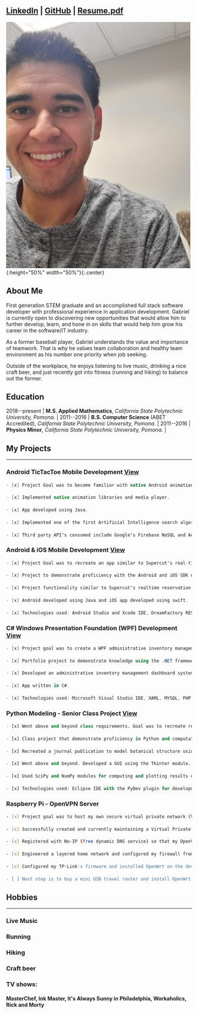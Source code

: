## [LinkedIn](https://www.linkedin.com/in/gabrielnm) | [GitHub](https://www.github.com/gmar1274) | [Resume.pdf](/docs/Resume_GabrielMartinez.pdf)

 ![Image of Gabriel](/images/gabriel.jpg?style=centerme){:height="50%" width="50%"}{:.center} 

## About Me 
First generation STEM graduate and an accomplished full stack software developer with professional experience in application development. Gabriel is currently open to discovering new opportunities that would allow him to further develop, learn, and hone in on skills that would help him grow his career in the software/IT industry. 

As a former baseball player, Gabriel understands the value and importance of teamwork. That is why he values team collaboration and healthy team environment as his number one priority when job seeking.

Outside of the workplace, he enjoys listening to live music, drinking a nice craft beer, and just recently got into fitness (running and hiking) to balance out the former. 

## Education

2018--present | **M.S. Applied Mathematics**, *California State Polytechnic University, Pomona.* |
2011--2016 | **B.S. Computer Science** (ABET Accredited), *California State Polytechnic University, Pomona.* |
2011--2016 | **Physics Minor**, *California State Polytechnic University, Pomona.* |


## My Projects
---

### Android TicTacToe Mobile Development [View](https://github.com/gmar1274/Mobile_AI_TicTacToe/wiki)
```java
- [x] Project Goal was to become familiar with native Android animation libraries and to demonstrate proficiency in Android native mobile development.

- [x] Implemented native animation libraries and media player.

- [x] App developed using Java.

- [x] Implemented one of the first Artificial Intelligence search algorithms called MinMax with alpha-beta pruning to reduce the runtime search efficiency.

- [x] Third party API's consumed include Google's Firebase NoSQL and AdMob.
```

### Android & iOS Mobile Development [View](https://github.com/gmar1274/Android-Firebase)
```swift
- [x] Project Goal was to recreate an app similar to Supercut's real-time reservation system.

- [x] Project to demonstrate proficiency with the Android and iOS SDK native mobile development,life cycle, and Model View Controller architecture (MVC).

- [x] Project functionality similar to Supercut's realtime reservation system.

- [x] Android developed using Java and iOS app developed using swift.

- [x] Technologies used: Android Studio and Xcode IDE, DreamFactory REST API Platform for creating custom web APIs, JSON for encoding/  decoding microservices, MySQL, Google's Firebase NoSQL, and Amazon Web Services (AWS) EC2 instance to host the MySQL database.
```

### C\# Windows Presentation Foundation (WPF) Development [View](https://github.com/gmar1274/FTNTransport)
```c#
- [x] Project goal was to create a WPF administrative inventory management dashboard  application for the independent trucking industry.

- [x] Portfolio project to demonstrate knowledge using the .NET framework and Model View ViewModel Architecture (MVVM).

- [x] Developed an administrative inventory management dashboard system GUI.

- [x] App written in C#.

- [x] Technologies used: Microsoft Visual Studio IDE, XAML, MYSQL, PHP for custom web services, JSON for encoding/decoding PHP web services, and Amazon Web Services (AWS) EC2 instance for hosting the database and PHP web services.
```

### Python Modeling - Senior Class Project [View](https://github.com/gmar1274/ComputationalBiologyPhy409Project)
```python
- [x] Went above and beyond class requirements. Goal was to recreate research publication that models botanical life using the Lindenmayer System.

- [x] Class project that demonstrate proficiency in Python and computational physics modeling.

- [x] Recreated a journal publication to model botanical structure using the Lindenmayer System.

- [x] Went above and beyond. Developed a GUI using the Tkinter module.

- [x] Used SciPy and NumPy modules for computing and plotting results of the research publication.

- [x] Technologies used: Eclipse IDE with the PyDev plugin for development.
```

### Raspberry Pi - OpenVPN Server
```bash
- [x] Project goal was to host my own secure virtual private network (VPN) server		

- [x] Successfully created and currently maintaining a Virtual Private Network (VPN) for secured and safe web browsing on my Raspberry Pi.		

- [x] Registered with No-IP (free dynamic DNS service) so that my OpenVPN server being hosted at home from my ISP can be resolved when doing a DNS lookup.		

- [x] Engineered a layered home network and configured my firewall from my main ISP provided router and created a extra sub net using my  TP-Link router for a separate controlled network testing environment.		

- [x] Configured my TP-Link's firmware and installed OpenWrt on the device. 

- [ ] Next step is to buy a mini USB travel router and install OpenWrt along with OpenVpn so that I can connect all my extra devices to my travel router without needing to generate individual certificates and keys for each client devices.
```
## Hobbies
---
### Live Music
### Running
### Hiking
### Craft beer
### TV shows:
#### MasterChef, Ink Master, It's Always Sunny in Philadelphia, Workaholics, Rick and Morty
